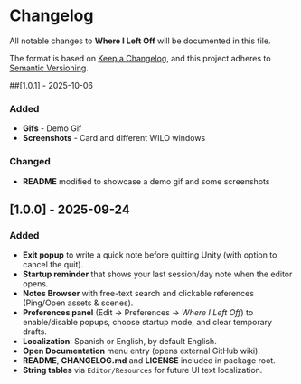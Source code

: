 ﻿# Changelog
All notable changes to **Where I Left Off** will be documented in this file.

The format is based on [Keep a Changelog](https://keepachangelog.com/en/1.1.0/),
and this project adheres to [Semantic Versioning](https://semver.org/spec/v2.0.0.html).

##[1.0.1] - 2025-10-06
### Added
- **Gifs** - Demo Gif
- **Screenshots** - Card and different WILO windows

### Changed
- **README** modified to showcase a demo gif and some screenshots

## [1.0.0] - 2025-09-24
### Added
- **Exit popup** to write a quick note before quitting Unity (with option to cancel the quit).
- **Startup reminder** that shows your last session/day note when the editor opens.
- **Notes Browser** with free-text search and clickable references (Ping/Open assets & scenes).
- **Preferences panel** (Edit → Preferences → *Where I Left Off*) to enable/disable popups, choose startup mode, and clear temporary drafts.
- **Localization**: Spanish or English, by default English.
- **Open Documentation** menu entry (opens external GitHub wiki).
- **README**, **CHANGELOG.md** and **LICENSE** included in package root.
- **String tables** via `Editor/Resources` for future UI text localization.